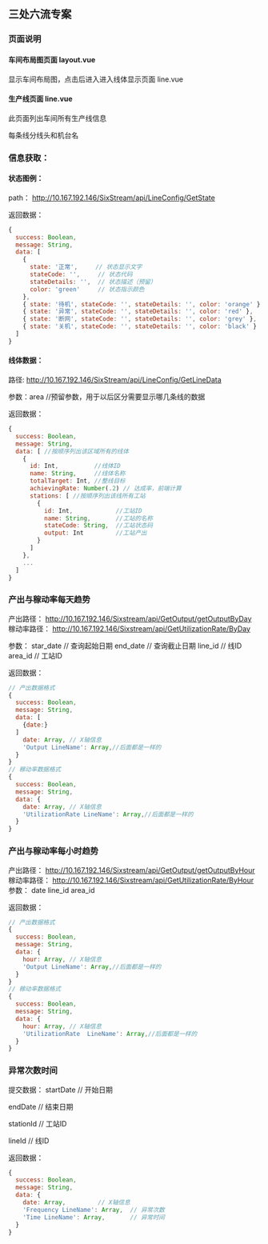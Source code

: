 ## 三处六流专案

### 页面说明

#### 车间布局图页面 layout.vue

显示车间布局图，点击后进入进入线体显示页面 line.vue

#### 生产线页面 line.vue

此页面列出车间所有生产线信息

每条线分线头和机台名

### 信息获取：
#### 状态图例：

path： http://10.167.192.146/SixStream/api/LineConfig/GetState

返回数据：
```javascript
{
  success: Boolean,
  message: String,
  data: [
    {
      state: '正常',     // 状态显示文字
      stateCode: '',     // 状态代码
      stateDetails: '',  // 状态描述（预留）
      color: 'green'     // 状态指示颜色
    },
    { state: '待机', stateCode: '', stateDetails: '', color: 'orange' },
    { state: '异常', stateCode: '', stateDetails: '', color: 'red' },
    { state: '断网', stateCode: '', stateDetails: '', color: 'grey' },
    { state: '关机', stateCode: '', stateDetails: '', color: 'black' }
  ]
}
```
#### 线体数据：
路径: http://10.167.192.146/SixStream/api/LineConfig/GetLineData

参数：area //预留参数，用于以后区分需要显示哪几条线的数据

返回数据：
```javascript
{
  success: Boolean,
  message: String,
  data: [ //按顺序列出该区域所有的线体
    {
      id: Int,          //线体ID
      name: String,     //线体名称
      totalTarget: Int, //整线目标
      achievingRate: Number(.2) // 达成率，前端计算
      stations: [ //按顺序列出该线所有工站
        {
          id: Int,            //工站ID
          name: String,       //工站的名称
          stateCode: String,  //工站状态码
          output: Int         //工站产出
        }
      ]
    },
    ...
  ]
}
```

### 产出与稼动率每天趋势
产出路径： http://10.167.192.146/Sixstream/api/GetOutput/getOutputByDay
稼动率路径： http://10.167.192.146/Sixstream/api/GetUtilizationRate/ByDay

参数：
star_date  // 查询起始日期
end_date   // 查询截止日期
line_id    // 线ID
area_id    // 工站ID

返回数据：
```javascript
// 产出数据格式
{
  success: Boolean,
  message: String,
  data: [
    {date:}
  ]
    date: Array, // X轴信息
    'Output LineName': Array,//后面都是一样的
  }
}
// 稼动率数据格式
{
  success: Boolean,
  message: String,
  data: {
    date: Array, // X轴信息
    'UtilizationRate LineName': Array,//后面都是一样的
  }
}
```

### 产出与稼动率每小时趋势
产出路径： http://10.167.192.146/Sixstream/api/GetOutput/getOutputByHour 
稼动率路径： http://10.167.192.146/Sixstream/api/GetUtilizationRate/ByHour
参数： 
date
line_id
area_id

返回数据：
```javascript
// 产出数据格式
{
  success: Boolean,
  message: String,
  data: {
    hour: Array, // X轴信息
    'Output LineName': Array,//后面都是一样的
  }
}
// 稼动率数据格式
{
  success: Boolean,
  message: String,
  data: {
    hour: Array, // X轴信息
    'UtilizationRate  LineName': Array,//后面都是一样的
  }
}
```

### 异常次数时间
提交数据：
startDate   // 开始日期

endDate     // 结束日期

stationId   // 工站ID

lineId      // 线ID


返回数据：
```javascript
{
  success: Boolean,
  message: String,
  data: {
    date: Array,         // X轴信息
    'Frequency LineName': Array,  // 异常次数
    'Time LineName': Array,       // 异常时间
  }
}
```


